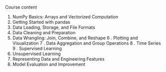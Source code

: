 Course content 
1.  NumPy Basics: Arrays and Vectorized Computation
2.  Getting Started with pandas
3.  Data Loading, Storage, and File Formats
4.  Data Cleaning and Preparation
5.  Data Wrangling: Join, Combine, and Reshape
6 . Plotting and Visualization
7 . Data Aggregation and Group Operations
8 . Time Series
9 . Supervised Learning
10. Unsupervised Learning
11. Representing Data and Engineering Features
12. Model Evaluation and Improvement

